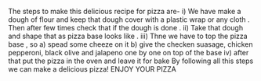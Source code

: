 The steps to make this delicious recipe for pizza are-
i) We have make a dough of flour and keep that dough cover with a plastic wrap or any cloth . Then after few times check that if the dough is done .
ii) Take that dough and shape that as pizza base looks like .
iii) Thne we have to top the pizza base , so 
     a) spead some cheeze on it 
     b) give the checken suasage, chicken pepperoni, black olive and jalapeno one by one on top of the base 
iv) after that put the pizza in the oven and leave it for bake
By following all this steps we can make a delicious pizza!
                             ENJOY YOUR PIZZA 